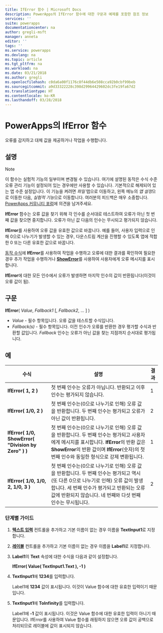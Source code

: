 ```yaml
---
title: IfError 함수 | Microsoft Docs
description: PowerApps의 IfError 함수에 대한 구문과 예제를 포함한 참조 정보
services: ''
suite: powerapps
documentationcenter: na
author: gregli-msft
manager: anneta
editor: ''
tags: ''
ms.service: powerapps
ms.devlang: na
ms.topic: article
ms.tgt_pltfrm: na
ms.workload: na
ms.date: 03/21/2018
ms.author: gregli
ms.openlocfilehash: c0da6a00f1176c8f44db6e508cca92b0cbf99beb
ms.sourcegitcommit: a9d33322228c398d29964429602dc3fe19fa67d2
ms.translationtype: HT
ms.contentlocale: ko-KR
ms.lasthandoff: 03/28/2018
---
```

# <a name="iferror-function-in-powerapps"></a>PowerApps의 IfError 함수
오류를 감지하고 대체 값을 제공하거나 작업을 수행합니다.

## <a name="description"></a>설명
> [!NOTE]
> 이 함수는 실험적 기능의 일부이며 변경될 수 있습니다.  여기에 설명된 동작은 수식 수준 오류 관리 기능이 설정되어 있는 경우에만 사용할 수 있습니다.  기본적으로 해제되어 있는 앱 수준 설정입니다.  이 기능을 켜려면 *파일* 탭으로 이동하고, 왼쪽 메뉴의 *앱 설정*으로 이동한 다음, *실험적 기능*으로 이동합니다.  여러분의 피드백은 매우 소중합니다. [PowerApps 커뮤니티 포럼](https://powerusers.microsoft.com/t5/Expressions-and-Formulas/bd-p/How-To)에 의견을 남겨주세요.

**IfError** 함수는 오류 값을 찾기 위해 각 인수를 순서대로 테스트하여 오류가 아닌 첫 번째 값을 찾으면 중지합니다.  오류가 아닌 값 다음의 인수는 무시되고 평가되지 않습니다.

**IfError**를 사용하여 오류 값을 유효한 값으로 바꿉니다.  예를 들어, 사용자 입력으로 인해 0으로 나누기가 발생할 수 있는 경우, 다운스트림 계산을 진행할 수 있도록 앱에 적합한 0 또는 다른 유효한 값으로 바꿉니다.

[동작 수식](../working-with-formulas-in-depth.md)에 **IfError**를 사용하여 작업을 수행하고 오류에 대한 결과를 확인하여 필요한 경우 추가 작업을 수행하거나 [**ShowError**](function-showerror.md)를 사용하여 사용자에게 오류 메시지를 표시합니다.

**IfError**에 대한 모든 인수에서 오류가 발생하면 마지막 인수의 값이 반환됩니다(이것이 오류 값이 됨). 

## <a name="syntax"></a>구문
**IfError**( *Value*, *Fallback1* [, *Fallback2*, ... ] )

* *Value* - 필수 항목입니다. 오류 값을 테스트할 수식입니다. 
* *Fallback(s)* - 필수 항목입니다. 이전 인수가 오류를 반환한 경우 평가할 수식과 반환할 값입니다.  *Fallback* 인수는 오류가 아닌 값을 찾는 지점까지 순서대로 평가됩니다.

## <a name="examples"></a>예

| 수식 | 설명 | 결과 |
| --- | --- | --- |
| **IfError( 1, 2 )** |첫 번째 인수는 오류가 아닙니다.  반환되고 이후 인수는 평가되지 않습니다.   | 1 |
| **IfError( 1/0, 2 )** | 첫 번째 인수는(0으로 나누기로 인해) 오류 값을 반환합니다.  두 번째 인수는 평가되고 오류가 아닌 값이 반환됩니다. | 2 | 
| **IfError( 1/0, ShowError( "Division by Zero" ) )** | 첫 번째 인수는(0으로 나누기로 인해) 오류 값을 반환합니다.  두 번째 인수는 평가되고 사용자에게 메시지를 표시합니다.  **IfError**의 반환 값은 **ShowError**의 반환 값이며 **IfError**(숫자)의 첫 번째 인수와 동일한 형식으로 강제 변환됩니다. | 1 |
| **IfError( 1/0, 1/0, 2, 1/0, 3 )** | 첫 번째 인수는(0으로 나누기로 인해) 오류 값을 반환합니다.  두 번째 인수는 평가되고 역시(또 다른 0으로 나누기로 인해) 오류 값이 발생합니다.  세 번째 인수가 평가되고 반환되는 오류 값에 반환되지 않습니다.  네 번째와 다섯 번째 인수는 무시됩니다.  | 2 |

### <a name="step-by-step"></a>단계별 가이드

1. **[텍스트 입력](../controls/control-text-input.md)** 컨트롤을 추가하고 기본 이름이 없는 경우 이름을 **TextInput1**로 지정합니다.

2. **[레이블](../controls/control-text-box.md)** 컨트롤을 추가하고 기본 이름이 없는 경우 이름을 **Label1**로 지정합니다.

3. **Label1**의 **Text** 속성에 대한 수식을 다음과 같이 설정합니다.

    **IfError( Value( TextInput1.Text ), -1 )**

4. **TextInput1**에 **1234**를 입력합니다.  

    Label1에 **1234** 값이 표시됩니다. 이것이 Value 함수에 대한 유효한 입력이기 때문입니다.

5. **TextInput1**에 **ToInfinity**를 입력합니다.

    Label1에 **-1** 값이 표시됩니다. 이것은 Value 함수에 대한 유효한 입력이 아니기 때문입니다.  IfError를 사용하여 Value 함수를 래핑하지 않으면 오류 값이 공백으로 처리되므로 레이블에 값이 표시되지 않습니다. 

